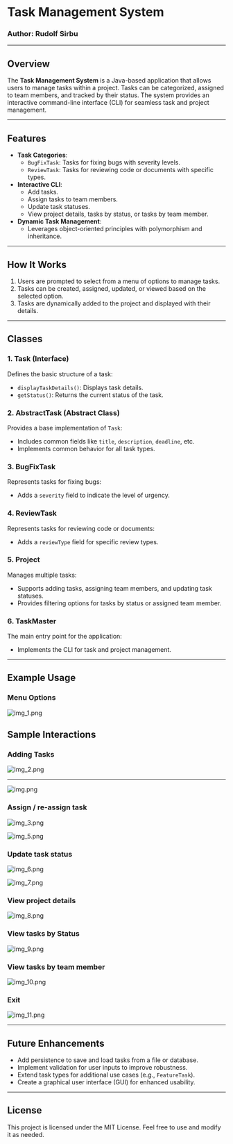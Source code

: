 # Task Management System

### Author: Rudolf Sirbu

---

## Overview

The **Task Management System** is a Java-based application that allows users to manage tasks within a project. Tasks can be categorized, assigned to team members, and tracked by their status. The system provides an interactive command-line interface (CLI) for seamless task and project management.

---

## Features

- **Task Categories**:
    - `BugFixTask`: Tasks for fixing bugs with severity levels.
    - `ReviewTask`: Tasks for reviewing code or documents with specific types.
- **Interactive CLI**:
    - Add tasks.
    - Assign tasks to team members.
    - Update task statuses.
    - View project details, tasks by status, or tasks by team member.
- **Dynamic Task Management**:
    - Leverages object-oriented principles with polymorphism and inheritance.

---

## How It Works

1. Users are prompted to select from a menu of options to manage tasks.
2. Tasks can be created, assigned, updated, or viewed based on the selected option.
3. Tasks are dynamically added to the project and displayed with their details.

---

## Classes

### 1. Task (Interface)
Defines the basic structure of a task:
- `displayTaskDetails()`: Displays task details.
- `getStatus()`: Returns the current status of the task.

### 2. AbstractTask (Abstract Class)
Provides a base implementation of `Task`:
- Includes common fields like `title`, `description`, `deadline`, etc.
- Implements common behavior for all task types.

### 3. BugFixTask
Represents tasks for fixing bugs:
- Adds a `severity` field to indicate the level of urgency.

### 4. ReviewTask
Represents tasks for reviewing code or documents:
- Adds a `reviewType` field for specific review types.

### 5. Project
Manages multiple tasks:
- Supports adding tasks, assigning team members, and updating task statuses.
- Provides filtering options for tasks by status or assigned team member.

### 6. TaskMaster
The main entry point for the application:
- Implements the CLI for task and project management.

---

## Example Usage

### Menu Options
![img_1.png](Images/img_1.png)

## Sample Interactions

### Adding Tasks
![img_2.png](Images/img_2.png)  

---

![img.png](Images/img.png)

### Assign / re-assign task
![img_3.png](Images/img_3.png)

![img_5.png](Images/img_5.png)

### Update task status
![img_6.png](../../Desktop/TaskManager1/TaskManager1/TaskManager11/Images/img_6.png)

![img_7.png](../../Desktop/TaskManager1/TaskManager1/TaskManager11/Images/img_7.png)

### View project details
![img_8.png](Images/img_8.png)

###  View tasks by Status
![img_9.png](Images/img_9.png)

### View tasks by team member
![img_10.png](Images/img_10.png)

### Exit
![img_11.png](Images/img_11.png)


---

## Future Enhancements

- Add persistence to save and load tasks from a file or database.
- Implement validation for user inputs to improve robustness.
- Extend task types for additional use cases (e.g., `FeatureTask`).
- Create a graphical user interface (GUI) for enhanced usability.

---

## License

This project is licensed under the MIT License. Feel free to use and modify it as needed.




